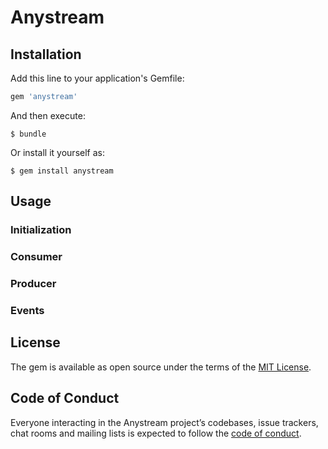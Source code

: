 # Anystream


## Installation

Add this line to your application's Gemfile:

```ruby
gem 'anystream'
```

And then execute:

    $ bundle

Or install it yourself as:

    $ gem install anystream

## Usage

### Initialization
### Consumer
### Producer
### Events

## License

The gem is available as open source under the terms of the [MIT License](https://opensource.org/licenses/MIT).

## Code of Conduct

Everyone interacting in the Anystream project’s codebases, issue trackers, chat rooms and mailing lists is expected to follow the [code of conduct](https://github.com/davydovanton/anystream/blob/master/CODE_OF_CONDUCT.md).
